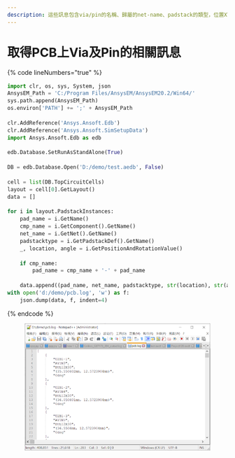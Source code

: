 ```yaml
---
description: 這些訊息包含via/pin的名稱、歸屬的net-name、padstack的類型，位置XY座標及旋轉角度。
---
```


# 取得PCB上Via及Pin的相關訊息

{% code lineNumbers="true" %}
```python
import clr, os, sys, System, json
AnsysEM_Path = 'C:/Program Files/AnsysEM/AnsysEM20.2/Win64/'
sys.path.append(AnsysEM_Path)
os.environ['PATH'] += ';' + AnsysEM_Path

clr.AddReference('Ansys.Ansoft.Edb')
clr.AddReference('Ansys.Ansoft.SimSetupData')
import Ansys.Ansoft.Edb as edb

edb.Database.SetRunAsStandAlone(True)

DB = edb.Database.Open('D:/demo/test.aedb', False)

cell = list(DB.TopCircuitCells)
layout = cell[0].GetLayout()
data = []

for i in layout.PadstackInstances:
    pad_name = i.GetName()
    cmp_name = i.GetComponent().GetName()
    net_name = i.GetNet().GetName()
    padstacktype = i.GetPadstackDef().GetName()
    _, location, angle = i.GetPositionAndRotationValue()

    if cmp_name:
        pad_name = cmp_name + '-' + pad_name

    data.append((pad_name, net_name, padstacktype, str(location), str(angle)))
with open('d:/demo/pcb.log', 'w') as f:
    json.dump(data, f, indent=4)
```
{% endcode %}

<figure><img src="../.gitbook/assets/image.png" alt=""><figcaption></figcaption></figure>
